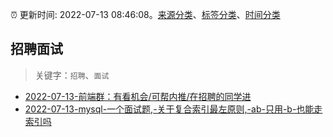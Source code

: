 :alarm_clock: 更新时间: 2022-07-13 08:46:08。[来源分类](../README.md)、[标签分类](../TAGS.md)、[时间分类](../TIMELINE.md)

## 招聘面试


> 关键字：`招聘`、`面试`



- [2022-07-13-前端群：有看机会/可帮内推/在招聘的同学进](https://www.v2ex.com/t/865921) 
- [2022-07-13-mysql-一个面试题,-关于复合索引最左原则,-ab-只用-b-也能走索引吗](https://www.v2ex.com/t/865916) 